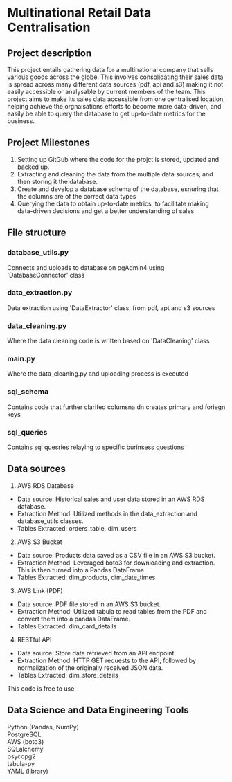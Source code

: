 

# Multinational Retail Data Centralisation

## Project description
This project entails gathering data for a multinational company that sells various goods across the globe. This involves consolidating their sales data is spread across many different data sources (pdf, api and s3) making it not easily accessible or analysable by current members of the team. This project aims to make its sales data accessible from one centralised location, helping achieve the orgnaisations efforts to become more data-driven, and easily be able to query the database to get up-to-date metrics for the business.

## Project Milestones
1. Setting up GitGub where the code for the projct is stored, updated and backed up.
2. Extracting and cleaning the data from the multiple data sources, and then storing it the database.
3. Create and develop a database schema of the database, esnuring that the columns are of the correct data types
4. Querying the data to obtain up-to-date metrics, to facilitate making data-driven decisions and get a better understanding of sales

## File structure 
### database_utils.py
Connects and uploads to database on pgAdmin4 using 'DatabaseConnector' class

### data_extraction.py
Data extraction using 'DataExtractor' class, from pdf, apt and s3 sources

### data_cleaning.py
Where the data cleaning code is written based on 'DataCleaning' class

### main.py
Where the data_cleaning.py and uploading process is executed

### sql_schema
Contains code that further clarifed columsna dn creates primary and foriegn keys 

### sql_queries
Contains sql quesries relaying to specific burinsess questions 

## Data sources

1. AWS RDS Database
- Data source: Historical sales and user data stored in an AWS RDS database.
- Extraction Method: Utilized methods in the data_extraction and database_utils classes.
- Tables Extracted: orders_table, dim_users
2. AWS S3 Bucket
- Data source: Products data saved as a CSV file in an AWS S3 bucket.
- Extraction Method: Leveraged boto3 for downloading and extraction. This is then turned into a Pandas DataFrame.
- Tables Extracted: dim_products, dim_date_times
3. AWS Link (PDF)
- Data source: PDF file stored in an AWS S3 bucket.
- Extraction Method: Utilized tabula to read tables from the PDF and convert them into a pandas DataFrame.
- Tables Extracted: dim_card_details
4. RESTful API
- Data source: Store data retrieved from an API endpoint.
- Extraction Method: HTTP GET requests to the API, followed by normalization of the originally received JSON data. 
- Tables Extracted: dim_store_details


This code is free to use 

## Data Science and Data Engineering Tools
Python (Pandas, NumPy)  
PostgreSQL  
AWS (boto3)  
SQLalchemy  
psycopg2  
tabula-py  
YAML (library)   